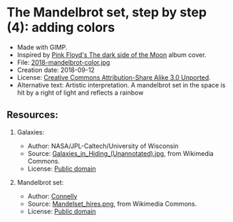 # The Mandelbrot set, step by step (4): adding colors

* Made with GIMP.
* Inspired by [Pink Floyd's The dark side of the Moon](https://en.wikipedia.org/wiki/The_Dark_Side_of_the_Moon) album cover.
* File: [2018-mandelbrot-color.jpg](2018-mandelbrot-color.jpg)
* Creation date: 2018-09-12
* License: [Creative Commons Attribution-Share Alike 3.0 Unported](https://creativecommons.org/licenses/by-sa/3.0/deed.en).
* Alternative text: Artistic interpretation. A mandelbrot set in the space is hit by a right of light and reflects a rainbow

## Resources:

1. Galaxies:

    * Author: NASA/JPL-Caltech/University of Wisconsin
    * Source: [Galaxies_in_Hiding_(Unannotated).jpg](https://commons.wikimedia.org/wiki/File:Galaxies_in_Hiding_(Unannotated).jpg), from Wikimedia Commons.
    * License: [Public domain](https://en.wikipedia.org/wiki/public_domain)

2. Mandelbrot set:

    * Author: [Connelly](https://en.wikipedia.org/wiki/User:Connelly)
    * Source: [Mandelset_hires.png](https://commons.wikimedia.org/wiki/File:Mandelset_hires.png), from Wikimedia Commons.
    * License: [Public domain](https://en.wikipedia.org/wiki/en:public_domain)
